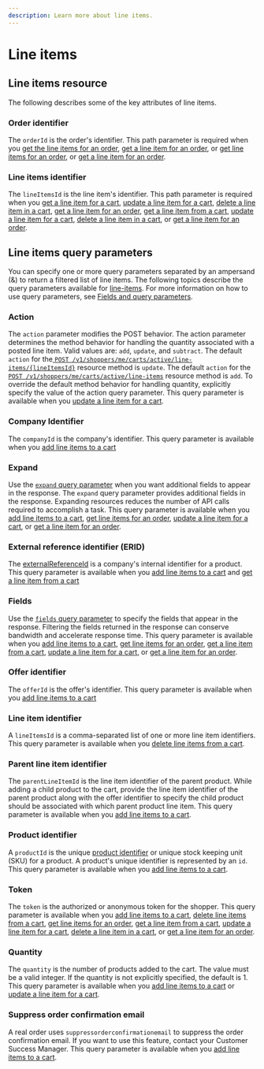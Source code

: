 ```yaml
---
description: Learn more about line items.
---
```


# Line items

## Line items resource

The following describes some of the key attributes of line items.

### Order identifier

The `orderId` is the order's identifier. This path parameter is required when you [get the line items for an order](https://www.digitalriver.com/docs/commerce-shopper-api/#tag/Line-Items/paths/\~1v1\~1shoppers\~1me\~1orders\~1%7BorderId%7D\~1line-items/get), [get a line item for an order](https://www.digitalriver.com/docs/commerce-shopper-api/#tag/Line-Items/paths/\~1v1\~1shoppers\~1me\~1orders\~1%7BorderId%7D\~1line-items\~1%7BlineItemId%7D/get), or [get line items for an order](https://www.digitalriver.com/docs/commerce-shopper-api/#tag/Line-Items/paths/\~1v1\~1shoppers\~1me\~1orders\~1%7BorderId%7D\~1line-items/get), or [get a line item for an order](https://www.digitalriver.com/docs/commerce-shopper-api/#tag/Line-Items/paths/\~1v1\~1shoppers\~1me\~1orders\~1%7BorderId%7D\~1line-items\~1%7BlineItemId%7D/get).

### Line items identifier

The `lineItemsId` is the line item's identifier. This path parameter is required when you [get a line item for a cart](https://www.digitalriver.com/docs/commerce-shopper-api/#tag/Line-Items/paths/\~1v1\~1shoppers\~1me\~1carts\~1active\~1line-items\~1%7BlineItemsId%7D/get), [update a line item for a cart](https://www.digitalriver.com/docs/commerce-shopper-api/#tag/Line-Items/paths/\~1v1\~1shoppers\~1me\~1carts\~1active\~1line-items\~1%7BlineItemsId%7D/post), [delete a line item in a cart](https://www.digitalriver.com/docs/commerce-shopper-api/#tag/Line-Items/paths/\~1v1\~1shoppers\~1me\~1carts\~1active\~1line-items\~1%7BlineItemsId%7D/delete), [get a line item for an order](https://www.digitalriver.com/docs/commerce-shopper-api/#tag/Line-Items/paths/\~1v1\~1shoppers\~1me\~1orders\~1%7BorderId%7D\~1line-items\~1%7BlineItemId%7D/get), [get a line item from a cart](https://www.digitalriver.com/docs/commerce-shopper-api/#tag/Line-Items/paths/\~1v1\~1shoppers\~1me\~1carts\~1active\~1line-items\~1%7BlineItemsId%7D/get), [update a line item for a cart](https://www.digitalriver.com/docs/commerce-shopper-api/#tag/Line-Items/paths/\~1v1\~1shoppers\~1me\~1carts\~1active\~1line-items\~1%7BlineItemsId%7D/post), [delete a line item in a cart](https://www.digitalriver.com/docs/commerce-shopper-api/#tag/Line-Items/paths/\~1v1\~1shoppers\~1me\~1carts\~1active\~1line-items\~1%7BlineItemsId%7D/delete), or [get a line item for an order](https://www.digitalriver.com/docs/commerce-shopper-api/#tag/Line-Items/paths/\~1v1\~1shoppers\~1me\~1orders\~1%7BorderId%7D\~1line-items\~1%7BlineItemId%7D/get).

## Line items query parameters

You can specify one or more query parameters separated by an ampersand (&) to return a filtered list of line items. The following topics describe the query parameters available for [line-items](https://www.digitalriver.com/docs/commerce-shopper-api/#tag/Line-Items/paths/\~1v1\~1shoppers\~1me\~1carts\~1active\~1line-items/get). For more information on how to use query parameters, see [Fields and query parameters](../../common-shoppers-and-admin-apis-reference/fields-and-expand-query-parameters.md).

### Action

The `action` parameter modifies the POST behavior. The action parameter determines the method behavior for handling the quantity associated with a posted line item. Valid values are: `add`, `update`, and `subtract`. The default `action` for the[ `POST /v1/shoppers/me/carts/active/line-items/{lineItemsId}`](https://www.digitalriver.com/docs/commerce-shopper-api/#tag/Line-Items/paths/\~1v1\~1shoppers\~1me\~1carts\~1active\~1line-items\~1%7BlineItemsId%7D/post) resource method is `update`. The default `action` for the [`POST /v1/shoppers/me/carts/active/line-items`](https://www.digitalriver.com/docs/commerce-shopper-api/#tag/Line-Items/paths/\~1v1\~1shoppers\~1me\~1carts\~1active\~1line-items/post) resource method is `add`. To override the default method behavior for handling quantity, explicitly specify the value of the action query parameter. This query parameter is available when you [update a line item for a cart](https://www.digitalriver.com/docs/commerce-shopper-api/#tag/Line-Items/paths/\~1v1\~1shoppers\~1me\~1carts\~1active\~1line-items\~1%7BlineItemsId%7D/post).

### Company Identifier

The `companyId` is the company's identifier. This query parameter is available when you [add line items to a cart](https://www.digitalriver.com/docs/commerce-shopper-api/#tag/Line-Items/paths/\~1v1\~1shoppers\~1me\~1carts\~1active\~1line-items/post)

### Expand

Use the [`expand` query parameter](../../common-shoppers-and-admin-apis-reference/fields-and-expand-query-parameters.md#expand-query-parameter) when you want additional fields to appear in the response. The `expand` query parameter provides additional fields in the response. Expanding resources reduces the number of API calls required to accomplish a task. This query parameter is available when you [add line items to a cart](https://www.digitalriver.com/docs/commerce-shopper-api/#tag/Line-Items/paths/\~1v1\~1shoppers\~1me\~1carts\~1active\~1line-items/post), [get line items for an order](https://www.digitalriver.com/docs/commerce-shopper-api/#tag/Line-Items/paths/\~1v1\~1shoppers\~1me\~1orders\~1%7BorderId%7D\~1line-items/get), [update a line item for a cart](https://www.digitalriver.com/docs/commerce-shopper-api/#tag/Line-Items/paths/\~1v1\~1shoppers\~1me\~1carts\~1active\~1line-items\~1%7BlineItemsId%7D/post), or [get a line item for an order](https://www.digitalriver.com/docs/commerce-shopper-api/#tag/Line-Items/paths/\~1v1\~1shoppers\~1me\~1orders\~1%7BorderId%7D\~1line-items\~1%7BlineItemId%7D/get).

### External reference identifier (ERID)

The [externalReferenceId](broken-reference) is a company's internal identifier for a product. This query parameter is available when you [add line items to a cart](https://www.digitalriver.com/docs/commerce-shopper-api/#tag/Line-Items/paths/\~1v1\~1shoppers\~1me\~1carts\~1active\~1line-items/post) and [get a line item from a cart](https://www.digitalriver.com/docs/commerce-shopper-api/#tag/Line-Items/paths/\~1v1\~1shoppers\~1me\~1carts\~1active\~1line-items\~1%7BlineItemsId%7D/get)

### Fields

Use the [`fields` query parameter](../../common-shoppers-and-admin-apis-reference/fields-and-expand-query-parameters.md#fields-query-parameter) to specify the fields that appear in the response. Filtering the fields returned in the response can conserve bandwidth and accelerate response time. This query parameter is available when you [add line items to a cart](https://www.digitalriver.com/docs/commerce-shopper-api/#tag/Line-Items/paths/\~1v1\~1shoppers\~1me\~1carts\~1active\~1line-items/post), [get line items for an order](https://www.digitalriver.com/docs/commerce-shopper-api/#tag/Line-Items/paths/\~1v1\~1shoppers\~1me\~1orders\~1%7BorderId%7D\~1line-items/get), [get a line item from a cart](https://www.digitalriver.com/docs/commerce-shopper-api/#tag/Line-Items/paths/\~1v1\~1shoppers\~1me\~1carts\~1active\~1line-items\~1%7BlineItemsId%7D/get), [update a line item for a cart](https://www.digitalriver.com/docs/commerce-shopper-api/#tag/Line-Items/paths/\~1v1\~1shoppers\~1me\~1carts\~1active\~1line-items\~1%7BlineItemsId%7D/post), or [get a line item for an order](https://www.digitalriver.com/docs/commerce-shopper-api/#tag/Line-Items/paths/\~1v1\~1shoppers\~1me\~1orders\~1%7BorderId%7D\~1line-items\~1%7BlineItemId%7D/get).

### Offer identifier

The `offerId` is the offer's identifier. This query parameter is available when you [add line items to a cart](https://www.digitalriver.com/docs/commerce-shopper-api/#tag/Line-Items/paths/\~1v1\~1shoppers\~1me\~1carts\~1active\~1line-items/post)

### Line item identifier

A `lineItemsId` is a comma-separated list of one or more line item identifiers. This query parameter is available when you [delete line items from a cart](https://www.digitalriver.com/docs/commerce-shopper-api/#tag/Line-Items/paths/\~1v1\~1shoppers\~1me\~1carts\~1active\~1line-items/delete).

### Parent line item identifier

The `parentLineItemId` is the line item identifier of the parent product. While adding a child product to the cart, provide the line item identifier of the parent product along with the offer identifier to specify the child product should be associated with which parent product line item. This query parameter is available when you [add line items to a cart](https://www.digitalriver.com/docs/commerce-shopper-api/#tag/Line-Items/paths/\~1v1\~1shoppers\~1me\~1carts\~1active\~1line-items/post).

### Product identifier

A `productId` is the unique [product identifier](line-items.md#product-identifier) or unique stock keeping unit (SKU) for a product. A product's unique identifier is represented by an `id`. This query parameter is available when you [add line items to a cart](https://www.digitalriver.com/docs/commerce-shopper-api/#tag/Line-Items/paths/\~1v1\~1shoppers\~1me\~1carts\~1active\~1line-items/post).

### Token

The `token` is the authorized or anonymous token for the shopper. This query parameter is available when you [add line items to a cart](https://www.digitalriver.com/docs/commerce-shopper-api/#tag/Line-Items/paths/\~1v1\~1shoppers\~1me\~1carts\~1active\~1line-items/post), [delete line items from a cart](https://www.digitalriver.com/docs/commerce-shopper-api/#tag/Line-Items/paths/\~1v1\~1shoppers\~1me\~1carts\~1active\~1line-items/delete), [get line items for an order](https://www.digitalriver.com/docs/commerce-shopper-api/#tag/Line-Items/paths/\~1v1\~1shoppers\~1me\~1orders\~1%7BorderId%7D\~1line-items/get), [get a line item from a cart](https://www.digitalriver.com/docs/commerce-shopper-api/#tag/Line-Items/paths/\~1v1\~1shoppers\~1me\~1carts\~1active\~1line-items\~1%7BlineItemsId%7D/get), [update a line item for a cart](https://www.digitalriver.com/docs/commerce-shopper-api/#tag/Line-Items/paths/\~1v1\~1shoppers\~1me\~1carts\~1active\~1line-items\~1%7BlineItemsId%7D/post), [delete a line item in a cart](https://www.digitalriver.com/docs/commerce-shopper-api/#tag/Line-Items/paths/\~1v1\~1shoppers\~1me\~1carts\~1active\~1line-items\~1%7BlineItemsId%7D/delete), or [get a line item for an order](https://www.digitalriver.com/docs/commerce-shopper-api/#tag/Line-Items/paths/\~1v1\~1shoppers\~1me\~1orders\~1%7BorderId%7D\~1line-items\~1%7BlineItemId%7D/get).

### Quantity

The `quantity` is the number of products added to the cart. The value must be a valid integer. If the quantity is not explicitly specified, the default is 1. This query parameter is available when you [add line items to a cart](https://www.digitalriver.com/docs/commerce-shopper-api/#tag/Line-Items/paths/\~1v1\~1shoppers\~1me\~1carts\~1active\~1line-items/post) or [update a line item for a cart](https://www.digitalriver.com/docs/commerce-shopper-api/#tag/Line-Items/paths/\~1v1\~1shoppers\~1me\~1carts\~1active\~1line-items\~1%7BlineItemsId%7D/post).

### Suppress order confirmation email

A real order uses `suppressorderconfirmationemail` to suppress the order confirmation email. If you want to use this feature, contact your Customer Success Manager. This query parameter is available when you [add line items to a cart](https://www.digitalriver.com/docs/commerce-shopper-api/#tag/Line-Items/paths/\~1v1\~1shoppers\~1me\~1carts\~1active\~1line-items/post).&#x20;
